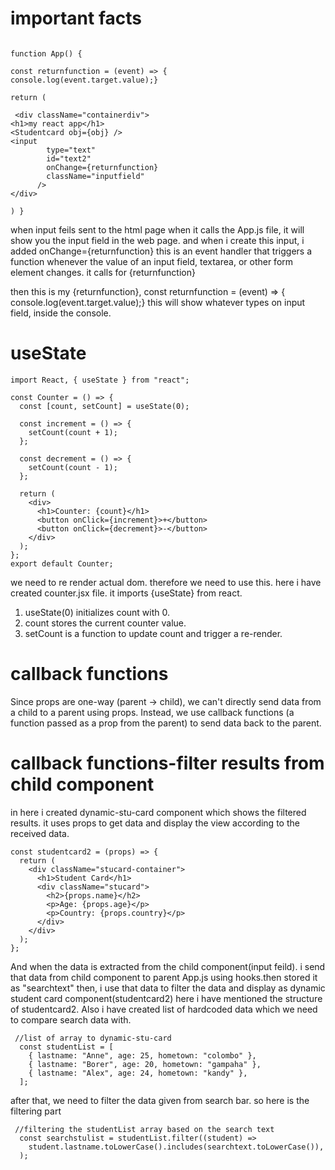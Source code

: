 <h1> important facts </h1>

```

function App() {

const returnfunction = (event) => {
console.log(event.target.value);}

return (

 <div className="containerdiv">
<h1>my react app</h1>
<Studentcard obj={obj} />
<input
        type="text"
        id="text2"
        onChange={returnfunction}
        className="inputfield"
      />
</div>

) }
```

when input feils sent to the html page when it calls the App.js file, it will show you the input field in the web page. and when i create this input, i added
onChange={returnfunction} this is an event handler that triggers a function whenever the value of an input field, textarea, or other form element changes. it calls for {returnfunction}

then this is my {returnfunction},
const returnfunction = (event) => {
console.log(event.target.value);} this will show whatever types on input field, inside the console.

<h1> useState</h1>

```
import React, { useState } from "react";

const Counter = () => {
  const [count, setCount] = useState(0);

  const increment = () => {
    setCount(count + 1);
  };

  const decrement = () => {
    setCount(count - 1);
  };

  return (
    <div>
      <h1>Counter: {count}</h1>
      <button onClick={increment}>+</button>
      <button onClick={decrement}>-</button>
    </div>
  );
};
export default Counter;
```

we need to re render actual dom. therefore we need to use this. here i have created counter.jsx file. it imports {useState} from react.

1. useState(0) initializes count with 0.
2. count stores the current counter value.
3. setCount is a function to update count and trigger a re-render.

<h1>callback functions</h1>

Since props are one-way (parent → child), we can't directly send data from a child to a parent using props. Instead, we use callback functions (a function passed as a prop from the parent) to send data back to the parent.

<h1>callback functions-filter results from child component</h1>

in here i created dynamic-stu-card component which shows the filtered results. it uses props to get data and display the view according to the received data.

```
const studentcard2 = (props) => {
  return (
    <div className="stucard-container">
      <h1>Student Card</h1>
      <div className="stucard">
        <h2>{props.name}</h2>
        <p>Age: {props.age}</p>
        <p>Country: {props.country}</p>
      </div>
    </div>
  );
};
```

And when the data is extracted from the child component(input feild). i send that data from child component to parent App.js using hooks.then stored it as "searchtext" then, i use that data to filter the data and display as dynamic student card component(studentcard2) here i have mentioned the structure of studentcard2. Also i have created list of hardcoded data which we need to compare search data with.

```
 //list of array to dynamic-stu-card
  const studentList = [
    { lastname: "Anne", age: 25, hometown: "colombo" },
    { lastname: "Borer", age: 20, hometown: "gampaha" },
    { lastname: "Alex", age: 24, hometown: "kandy" },
  ];
```

after that, we need to filter the data given from search bar. so here is the filtering part

```
 //filtering the studentList array based on the search text
  const searchstulist = studentList.filter((student) =>
    student.lastname.toLowerCase().includes(searchtext.toLowerCase()),
  );
```
